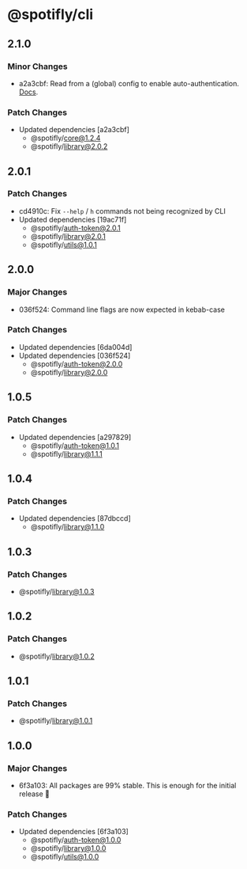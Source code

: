 # @spotifly/cli

## 2.1.0

### Minor Changes

- a2a3cbf: Read from a (global) config to enable auto-authentication. [Docs](https://spotifly.nougat.dev/docs/command-line#configuration-and-auto-authentication).

### Patch Changes

- Updated dependencies [a2a3cbf]
  - @spotifly/core@1.2.4
  - @spotifly/library@2.0.2

## 2.0.1

### Patch Changes

- cd4910c: Fix `--help` / `h` commands not being recognized by CLI
- Updated dependencies [19ac71f]
  - @spotifly/auth-token@2.0.1
  - @spotifly/library@2.0.1
  - @spotifly/utils@1.0.1

## 2.0.0

### Major Changes

- 036f524: Command line flags are now expected in kebab-case

### Patch Changes

- Updated dependencies [6da004d]
- Updated dependencies [036f524]
  - @spotifly/auth-token@2.0.0
  - @spotifly/library@2.0.0

## 1.0.5

### Patch Changes

- Updated dependencies [a297829]
  - @spotifly/auth-token@1.0.1
  - @spotifly/library@1.1.1

## 1.0.4

### Patch Changes

- Updated dependencies [87dbccd]
  - @spotifly/library@1.1.0

## 1.0.3

### Patch Changes

- @spotifly/library@1.0.3

## 1.0.2

### Patch Changes

- @spotifly/library@1.0.2

## 1.0.1

### Patch Changes

- @spotifly/library@1.0.1

## 1.0.0

### Major Changes

- 6f3a103: All packages are 99% stable. This is enough for the initial release 🎉

### Patch Changes

- Updated dependencies [6f3a103]
  - @spotifly/auth-token@1.0.0
  - @spotifly/library@1.0.0
  - @spotifly/utils@1.0.0
